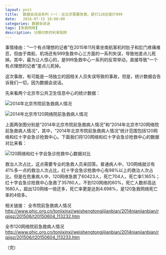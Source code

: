```yaml
---
layout: post
title:  数据会说话系列（一）：在北京需要急救，是打120还是打999
date:   2016-07-15 18:00:00
categories: 数据会说话
tags: [急救网络]
description: 分期付款的利率陷阱
---
```


事情缘由：“一个有点理想的记者”在2015年11月乘坐南航客机时肚子和肛门疼痛难忍，但由于南航、机场还有999急救中心三方面的一系列失误，导致他差点儿死掉。其中，最为让人惊心的，是999急救中心一系列的反常举动，直接导致“一个有点理想的记者”差点儿死掉。

这次事故，有可能是一场独立的因相关人员失误导致的事故，但是，统计数据会告诉我们一切，因为数据会说话。

先来看两个北京市公共卫生信息中心的统计数据：

![2014年北京市院前急救病人情况](http://upload-images.jianshu.io/upload_images/1428493-9b7e2f52031a2510?imageMogr2/auto-orient/strip%7CimageView2/2/w/1240)

![2014年北京市120网络院前急救病人情况](http://upload-images.jianshu.io/upload_images/1428493-c8c8c99c18fb6a95?imageMogr2/auto-orient/strip%7CimageView2/2/w/1240)

上面两张图分别是“2014年北京市院前急救病人情况”和“2014年北京市120网络院前急救病人情况”，其中，“2014年北京市院前急救病人情况”统计范围包括120网络和红十字会急诊抢救中心。下面我们将120网络和红十字会急诊抢救中心的数据对比来看：

![120网络和红十字会急诊抢救中心数据对比](http://upload-images.jianshu.io/upload_images/1428493-e9c3d7cc8af33ba8?imageMogr2/auto-orient/strip%7CimageView2/2/w/1240)

救治人次占比，这点需要专业的急救人员来回答。普通病人中，120网络就诊有41%多一点的救治人次占比，红十字会急诊抢救中心有98%以上的救治人次占比。但是在危重病人中，120网络急救了60423人，死亡704人，死亡率1.165%；红十字会急诊抢救中心急救了35760人，不到120网络的60%，死亡人数却高达1680人，超出120网络一倍还多，死亡率更是达到4.698%，是120急救网络死亡率的4倍多。

相关链接：
全市院前急救病人情况
http://www.phic.org.cn/tonjixinxi/weishengtongjijianbian/2014nianjianbian/rqjjgz/201506/t20150604_113232.htm

全市120网络院前急救病人情况
http://www.phic.org.cn/tonjixinxi/weishengtongjijianbian/2014nianjianbian/rqjjgz/201506/t20150604_113233.htm

（完）
